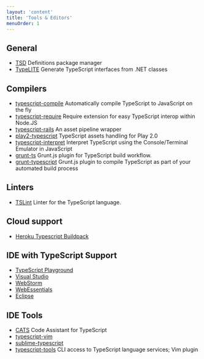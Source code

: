 ```yaml
---
layout: 'content'
title: 'Tools & Editors'
menuOrder: 1
---
```


## General

* [TSD](https://github.com/Diullei/tsd) Definitions package manager
* [TypeLITE](http://type.litesolutions.net/) Generate TypeScript interfaces from .NET classes


## Compilers

* [typescript-compile](https://github.com/niutech/typescript-compile) Automatically compile TypeScript to JavaScript on the fly
* [typescript-require](https://github.com/eknkc/typescript-require) Require extension for easy TypeScript interop within Node.JS
* [typescript-rails](https://github.com/klaustopher/typescript-rails) An asset pipeline wrapper
* [play2-typescript](https://github.com/mumoshu/play2-typescript) TypeScript assets handling for Play 2.0
* [typescript-interpret](https://github.com/niutech/typescript-interpret) Interpret TypeScript using the Console/Terminal Emulator in JavaScript
* [grunt-ts](https://github.com/grunt-ts/grunt-ts) Grunt.js plugin for TypeScript build workflow.
* [grunt-typescript](https://github.com/k-maru/grunt-typescript) Grunt.js plugin to compile TypeScript as part of your automated build process

## Linters

* [TSLint](https://github.com/palantir/tslint) Linter for the TypeScript language.

## Cloud support

* [Heroku Typescript Buildpack](https://github.com/pk11/heroku-buildpack-typescript)


## IDE with TypeScript Support

* [TypeScript Playground](http://www.typescriptlang.org/Playground/)
* [Visual Studio](http://www.microsoft.com/visualstudio/eng)
* [WebStorm](http://www.jetbrains.com/webstorm/)
* [WebEssentials](http://visualstudiogallery.msdn.microsoft.com/6ed4c78f-a23e-49ad-b5fd-369af0c2107f)
* [Eclipse](https://github.com/palantir/eclipse-typescript)


## IDE Tools

* [CATS](https://github.com/jbaron/cats) Code Assistant for TypeScript
* [typescript-vim](https://github.com/leafgarland/typescript-vim)
* [sublime-typescript](https://github.com/raph-amiard/sublime-typescript)
* [typescript-tools](https://github.com/clausreinke/typescript-tools) CLI access to TypeScript language services; Vim plugin
